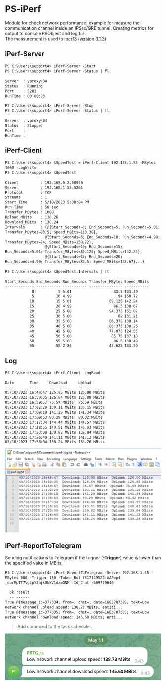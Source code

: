 # PS-iPerf
Module for check network performance, example for measure the communication channel inside an IPSec/GRE tunnel. Creating metrics for output to console PSObject and log file. \
The measurement is used to [iperf3](https://github.com/esnet/iperf) [(version 3.1.3)](https://iperf.fr/iperf-download.php)

## iPerf-Server
```
PS C:\Users\support4> iPerf-Server -Start
PS C:\Users\support4> iPerf-Server -Status | fl

Server  : vproxy-04
Status  : Running
Port    : 5201
RunTime : 00:00:03

PS C:\Users\support4> iPerf-Server -Stop
PS C:\Users\support4> iPerf-Server -Status | fl

Server  : vproxy-04
Status  : Stopped
Port    :
RunTime :
```
## iPerf-Client
```
PS C:\Users\support4> $SpeedTest = iPerf-Client 192.168.1.55 -MBytes 1000 -LogWrite
PS C:\Users\support4> $SpeedTest

Client          : 192.168.5.2:50956
Server          : 192.168.1.55:5201
Protocol        : TCP
Streams         : 1
Start_Time      : 5/10/2023 5:38:04 PM
Run_Time        : 58 sec
Transfer_MBytes : 1000
Upload_MBits    : 138.26
Download_MBits  : 138.24
Intervals       : {@{Start_Seconds=0; End_Seconds=5; Run_Seconds=5.01; Transfer_MBytes=83.5; Speed_MBits=133.30},
                  @{Start_Seconds=5; End_Seconds=10; Run_Seconds=4.99; Transfer_MBytes=94; Speed_MBits=150.72},
                  @{Start_Seconds=10; End_Seconds=15; Run_Seconds=5.01; Transfer_MBytes=89.125; Speed_MBits=142.24},
                  @{Start_Seconds=15; End_Seconds=20; Run_Seconds=4.99; Transfer_MBytes=86.5; Speed_MBits=138.67}...}

PS C:\Users\support4> $SpeedTest.Intervals | ft

Start_Seconds End_Seconds Run_Seconds Transfer_MBytes Speed_MBits
------------- ----------- ----------- --------------- -----------
            0           5 5.01                   83.5 133.30
            5          10 4.99                     94 150.72
           10          15 5.01                 89.125 142.24
           15          20 4.99                   86.5 138.67
           20          25 5.00                 94.375 151.07
           25          30 5.00                     82 131.21
           30          35 5.00                 86.375 138.14
           35          40 5.00                 86.375 138.26
           40          45 5.00                 77.875 124.55
           45          50 5.00                  85.75 137.18
           50          55 5.00                   86.5 138.49
           55          58 2.86                 47.625 133.20
```

## Log
```
PS C:\Users\support4> iPerf-Client -LogRead

Date       Time     Download     Upload
----       ----     --------     ------
05/10/2023 16:48:47 125.95 MBits 126.00 MBits
05/10/2023 16:50:35 126.84 MBits 126.88 MBits
05/10/2023 16:59:57 75.57 MBits  75.59 MBits
05/10/2023 17:02:20 130.11 MBits 130.15 MBits
05/10/2023 17:09:10 141.29 MBits 141.34 MBits
05/10/2023 17:09:53 80.29 MBits  80.32 MBits
05/10/2023 17:17:34 144.44 MBits 144.57 MBits
05/10/2023 17:18:55 140.51 MBits 140.63 MBits
05/10/2023 17:23:00 139.82 MBits 139.84 MBits
05/10/2023 17:26:40 141.11 MBits 141.13 MBits
05/10/2023 17:38:04 138.24 MBits 138.26 MBits
```

![Image alt](https://github.com/Lifailon/PS-iPerf/blob/rsa/Screen/iperf-logfile.jpg)

## iPerf-ReportToTelegram
Sending notifications to Telegram if the trigger (**-Trigger**) value is lower than the specified value in MBits.

```
PS C:\Users\support4> iPerf-ReportToTelegram -Server 192.168.1.55 -MBytes 500 -Trigger 150 -Token_Bot 5517149522:AAFop4
_darMpTT7VgLpY2hjkDkkV1dzmGNM -Id_Chat -609779646

  ok result
  -- ------
True @{message_id=377334; from=; chat=; date=1683787385; text=Low network channel upload speed: 138.73 MBits; entiti...
True @{message_id=377335; from=; chat=; date=1683787385; text=Low network channel download speed: 145.60 MBits; enti...
```

> Add command to the task scheduler.

![Image alt](https://github.com/Lifailon/PS-iPerf/blob/rsa/Screen/iperf-report.jpg)
